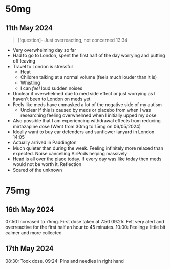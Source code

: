 # 50mg
## 11th May 2024
 >[!question]- Just overreacting, not concerned
13:34
- Very overwhelming day so far
- Had to go to London, spent the first half of the day worrying and putting off leaving 
- Travel to London is stressful
	- Heat
	- Children talking at a normal volume (feels much louder than it is)
	- Whistling 
	- I can *feel* loud sudden noises
- Unclear if overwhelmed due to med side effect or just worrying as I haven't been to London on meds yet
- Feels like meds have unmasked a lot of the negative side of my autism
	- Unclear if this is caused by meds or placebo from when I was researching feeling overwhelmed when I initially upped my dose
- Also possible that I am experiencing withdrawal effects from reducing mirtazapine dose (Went from 30mg to 15mg on 06/05/2024)
- Ideally want to buy ear defenders and sunflower lanyard in London
14:05
- Actually arrived in Paddington 
- Much quieter than during the week. Feeling infinitely more relaxed than expected. Noise cancelling AirPods helping massively 
- Head is all over the place today. If every day was like today then meds would not be worth it.
Reflection
- Scared of the unknown 
# 75mg
## 16th May 2024
07:50
Increased to 75mg. First dose taken at 7:50
09:25: Felt very alert and overreactive for the first half an hour to 45 minutes. 
10:00: Feeling a little bit calmer and more collected
## 17th May 2024
08:30: Took dose. 
09:24: Pins and needles in right hand